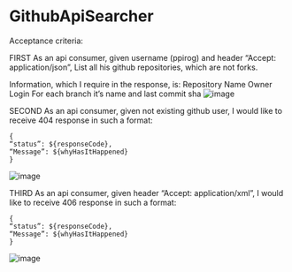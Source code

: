 # GithubApiSearcher
Acceptance criteria:

FIRST
As an api consumer, given username (ppirog) and header “Accept: application/json”, 
List all his github repositories, which are not forks. 

Information, which I require in the response, is:
Repository Name
Owner Login
For each branch it’s name and last commit sha
![image](https://github.com/ppirog/GithubApiSearcher/assets/126290295/f829ccd8-96b2-4501-be9c-ea2281e3417a)



SECOND
As an api consumer, given not existing github user, I would like to receive 404 response in such a format:


    {
    “status”: ${responseCode},    
    “Message”: ${whyHasItHappened}     
    }
![image](https://github.com/ppirog/GithubApiSearcher/assets/126290295/8d82cfcd-6a7e-411f-8450-88567934e7ec)

THIRD
As an api consumer, given header “Accept: application/xml”, I would like to receive 406 response in such a format:
    
    {
    “status”: ${responseCode},   
    “Message”: ${whyHasItHappened} 
    }

![image](https://github.com/ppirog/GithubApiSearcher/assets/126290295/b19f85d7-2bf6-4937-ac82-747d12c37325)




